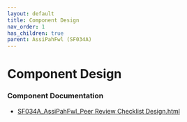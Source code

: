 ```yaml
---
layout: default
title: Component Design
nav_order: 1
has_children: true
parent: AssiPahFwl (SF034A)
---
```

# Component Design
### Component Documentation

- [SF034A_AssiPahFwl_Peer Review Checklist Design.html](Doc/SF034A_AssiPahFwl_Peer%20Review%20Checklist%20Design.html)

